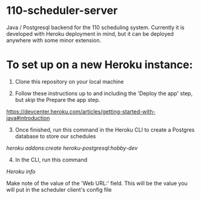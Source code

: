 # 110-scheduler-server
Java / Postgresql  backend for the 110 scheduling system. Currently it is developed with Heroku deployment in mind, but it can be deployed anywhere with some minor extension.

# To set up on a new Heroku instance:
1) Clone this repository on your local machine

2) Follow these instructions up to and including the 'Deploy the app' step, but *skip* the Prepare the app step. 

https://devcenter.heroku.com/articles/getting-started-with-java#introduction

3) Once finished, run this command in the Heroku CLI to create a Postgres database to store our schedules

*heroku addons:create heroku-postgresql:hobby-dev*

4) In the CLI, run this command

*Heroku info*

Make note of the value of the 'Web URL:' field. This will be the value you will put in the scheduler client's config file



